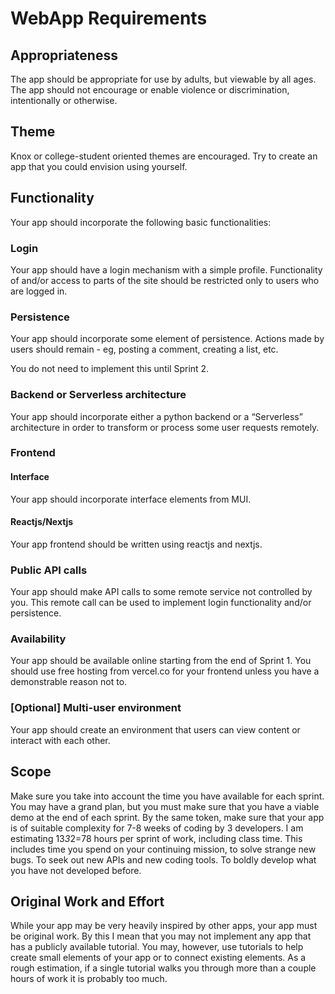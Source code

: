 # WebApp Requirements
## Appropriateness
The app should be appropriate for use by adults, but viewable by all ages. The app should not encourage or enable violence or discrimination, intentionally or otherwise.

## Theme
Knox or college-student oriented themes are encouraged. Try to create an app that you could envision using yourself. 

## Functionality
Your app should incorporate the following basic functionalities:

### Login
Your app should have a login mechanism with a simple profile. Functionality of and/or access to parts of the site should be restricted only to users who are logged in.

### Persistence
Your app should incorporate some element of persistence. Actions made by users should remain - eg, posting a comment, creating a list, etc.

You do not need to implement this until Sprint 2.

### Backend or Serverless architecture
Your app should incorporate either a python backend or a “Serverless” architecture in order to transform or process some user requests remotely.

### Frontend
#### Interface
Your app should incorporate interface elements from MUI.
#### Reactjs/Nextjs
Your app frontend should be written using reactjs and nextjs.

### Public API calls
Your app should make API calls to some remote service not controlled by you. This remote call can be used to implement login functionality and/or persistence.

### Availability
Your app should be available online starting from the end of Sprint 1. You should use free hosting from vercel.co for your frontend unless you have a demonstrable reason not to.

### [Optional] Multi-user environment
Your app should create an environment that users can view content or interact with each other.

## Scope
Make sure you take into account the time you have available for each sprint. You may have a grand plan, but you must make sure that you have a viable demo at the end of each sprint. By the same token, make sure that your app is of suitable complexity for 7-8 weeks of coding by 3 developers.  I am estimating 13*3*2=78 hours per sprint of work, including class time. This includes time you spend on your continuing mission, to solve strange new bugs. To seek out new APIs and new coding tools. To boldly develop what you have not developed before.

## Original Work and Effort
While your app may be very heavily inspired by other apps, your app must be original work. By this I mean that you may not implement any app that has a publicly available tutorial. You may, however, use tutorials to help create small elements of your app or to connect existing elements. As a rough estimation, if a single tutorial walks you through more than a couple hours of work it is probably too much.

